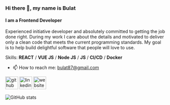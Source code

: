 ### Hi there 👋, my name is Bulat
#### I am a Frontend Developer
Experienced initiative developer and absolutely committed to getting the job done right. During my work I care about the details and motivated to deliver only a clean code that meets the current programming standards. My goal is to help build delightful software that people will love to use.

Skills: **REACT** / **VUE JS** / **Node JS** / **JS** / **CI/CD** / **Docker**

- 📫 How to reach me: bulat87@gmail.com 


[<img src='https://cdn.jsdelivr.net/npm/simple-icons@3.0.1/icons/github.svg' alt='github' height='40'>](https://github.com/codingwhal3)  [<img src='https://cdn.jsdelivr.net/npm/simple-icons@3.0.1/icons/linkedin.svg' alt='linkedin' height='40'>](https://www.linkedin.com/in/bulat-zaliaev/)  [<img src='https://cdn.jsdelivr.net/npm/simple-icons@3.0.1/icons/icloud.svg' alt='website' height='40'>](#)  

![GitHub stats](https://github-readme-stats.vercel.app/api?username=codingwhal3&show_icons=true)  

